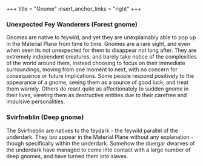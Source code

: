 +++
title = "Gnome"
insert_anchor_links = "right"
+++

### Unexpected Fey Wanderers (Forest gnome)
Gnomes are native to feywild, and yet they are unexplainably able to pop up in the Material Plane from time to time. Gnomes are a rare sight, and even when seen its not unexpected for them to disappear not long after. They are extremely independent creatures, and barely take notice of the complexities of the world around them, instead choosing to focus on their immediate surroundings, moving from one moment to next, with no concern for consequence or future implications. Some people respond positively to the appearance of a gnome, seeing them as a source of good luck, and treat them warmly. Others do react quite as affectionately to sudden gnome in their lives, viewing them as destructive entities due to their carefree and impulsive personalities.

### Svirfneblin (Deep gnome)
The Svirfneblin are natives to the feydark - the feywild parallel of the underdark. They too appear in the Material Plane without any explanation - though specifically within the underdark. Somehow the duergar dwarves of the underdark have managed to come into contact with a large number of deep gnomes, and have turned them into slaves.
